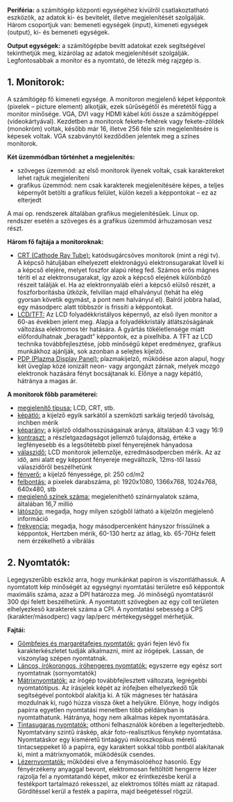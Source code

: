 <p><b>Periféria:</b> a számítógép központi egységéhez kívülről csatlakoztatható eszközök, az adatok ki- és bevitelét, illetve megjelenítését szolgálják. Három csoportjuk van: bemeneti egységek (input), kimeneti egységek (output), ki- és bemeneti egységek. </p>
<p><b>Output egységek:</b> a számítógépbe bevitt adatokat ezek segítségével tekinthetjük meg, kizárólag az adatok megjelenítését szolgálják. Legfontosabbak a monitor és a nyomtató, de létezik még rajzgép is.</p>
<h2> 1. Monitorok:</h2>
<p>A számítógép fő kimeneti egysége. A monitoron megjelenő képet képpontok (pixelek – picture element) alkotják, ezek sűrűségétől és méretétől függ a monitor minősége. VGA, DVI vagy HDMI kábel köti össze a számítógéppel (videokártyával).
Kezdetben a monitorok fekete-fehérek vagy fekete-zöldek (monokróm) voltak, később már 16, illetve 256 féle szín megjelenítésére is képesek voltak. VGA szabványtól kezdődően jelentek meg a színes monitorok.</p>
<p><b>Két üzemmódban történhet a megjelenítés:</b>
<ul>
<li>szöveges üzemmód: az első monitorok ilyenek voltak, csak karaktereket lehet rajtuk megjeleníteni
<li>grafikus üzemmód: nem csak karakterek megjelenítésére képes, a teljes képernyőt betölti a grafikus felület, külön kezeli a képpontokat – ez az elterjedt
</ul>
<p>A mai op. rendszerek általában grafikus megjelenítésűek. Linux op. rendszer esetén a szöveges és a grafikus üzemmód árhuzamosan vesz részt. </p>
<p><b>Három fő fajtája a monitoroknak:</b>
<ul>
<li><u>CRT (Cathode Ray Tube):</u> katódsugárcsöves monitorok (mint a régi tv). A képcső hátuljában elhelyezett elektronágyú elektronsugarakat lövell ki a képcső elejére, melyet foszfor alapú réteg fed. Számos erős mágnes téríti el az elektronsugarakat, így azok a képcső elejének különböző részeit találják el. Ha az elektronnyaláb eléri a képcső elülső részét, a foszforborításba ütközik, felvillan majd elhalványul (tehát ha elég gyorsan követik egymást, a pont nem halványul el). Balról jobbra halad, egy másodperc alatt többször is frissíti a képpontokat.
<li><u>LCD/TFT:</u> Az LCD folyadékkristályos képernyő, az első ilyen monitor a 60-as években jelent meg. Alapja a folyadékkristály átlátszóságának változása elektromos tér hatására. A gyártás tökéletlensége miatt előfordulhatnak „beragadt” képpontok, ez a pixelhiba. A TFT az LCD technika továbbfejlesztése, jobb minőségű képet eredményez, grafikus munkákhoz ajánlják, sok azonban a selejtes kijelző.
<li><u>PDP (Plazma Display Panel):</u> plazmakijelző, működése azon alapul, hogy két üveglap közé ionizált neon- vagy argongázt zárnak, melyek mozgó elektronok hazására fényt bocsájtanak ki. Előnye a nagy képátló, hátránya a magas ár.
</ul></p>
<p><b>A monitorok főbb paraméterei:</b>
<ul>
<li> <u>megjelenítő típusa:</u> LCD, CRT, stb.
<li> <u>képátló:</u> a kijelző egyik sarkától a szemközti sarkáig terjedő távolság, inchben mérik
<li> <u>képarány:</u> a kijelző oldalhosszúságainak aránya, általában 4:3 vagy 16:9
<li> <u>kontraszt:</u> a részletgazdagságot jellemző tulajdonság, értéke a legfényesebb és a legsötétebb pixel fényerejének hányadosa
<li> <u>válaszidő:</u> LCD monitorok jellemzője, ezredmásodpercben mérik. Az az idő, ami alatt egy képpont fényereje megváltozik, 12ms-től lassú válaszidőről beszélhetünk
<li> <u>fényerő:</u> a kijelző fényessége, pl: 250 cd/m2
<li> <u>felbontás:</u> a pixelek darabszáma, pl: 1920x1080, 1366x768, 1024x768, 640x480, stb
<li> <u>megjelenő színek száma:</u> megjeleníthető színárnyalatok száma, általában 16,7 millió
<li> <u>látószög:</u> megadja, hogy milyen szögből látható a kijelzőn megjelenő információ
<li> <u>frekvencia:</u> megadja, hogy másodpercenként hányszor frissülnek a képpontok, Hertzben mérik, 60-130 hertz az átlag, kb. 65-70Hz felett nem érzékelhető a vibrálás
</ul>
<h2> 2.	Nyomtatók:</h2>
<p>Legegyszerűbb eszköz arra, hogy munkánkat papíron is viszontláthassuk.
A nyomtatott kép minőségét az egységnyi nyomtatási területre eső képpontok maximális száma, azaz a DPI határozza meg. Jó minőségű nyomtatásról 300 dpi felett beszélhetünk. A nyomtatott szövegben az egy coll területen elhelyezkeső karakterek száma a CPI. A nyomtatási sebesség a CPS (karakter/másodperc) vagy lap/perc mértékegységgel mérhetjük.</p>
<p><b>Fajtái:</b>
<ul>
<li><u>Gömbfejes és margarétafejes nyomtatók:</u> gyári fejen lévő fix karakterkészletet tudják alkalmazni, mint az írógépek. Lassan, de viszonylag szépen nyomtatnak.
<li><u>Láncos, írókorongos, íróhengeres nyomtatók:</u> egyszerre egy egész sort nyomtatnak (sornyomtatók)
<li><u>Mátrixnyomtatók:</u> az írógép továbbfejlesztett változata, legrégebbi nyomtatótípus. Az írásjelek képét az írófejben elhelyezkedő tűk segítségével pontokból alakítja ki. A tűk mágneses tér hatására mozdulnak ki, rugó húzza vissza őket a helyükre. Előnye, hogy indigós papírra egyetlen nyomtatási menetben több példányban is nyomtathatunk. Hátránya, hogy nem alkalmas képek nyomtatására.
<li><u>Tintasugaras nyomtatók:</u> otthoni felhasználók körében a legelterjedtebb. Nyomtatvány szintű íráskép, akár foto-realisztikus fénykép nyomtatása. Nyomtatáskor egy kisméretű tintaágyú mikroszkopikus méretű tintacseppeket lő a papírra, egy karaktert sokkal több pontból alakítanak ki, mint a mátrixnyomatók, működésük csendes.
<li><u>Lézernyomtatók:</u> működési elve a fénymásolóéhoz hasonló. Egy fényérzékeny anyaggal bevont, elektromosan feltöltött hengerre lézer rajzolja fel a nyomtatandó képet, mikor ez érintkezésbe kerül a festékport tartalmazó rekesszel, az elektromos töltés miatt az rátapad. Gördítéssel kerül a festék a papírra, majd beégetéssel rögzül.
</ul>

